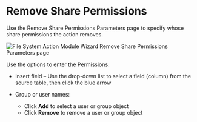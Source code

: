 # Remove Share Permissions

Use the Remove Share Permissions Parameters page to specify whose share permissions the action
removes.

![File System Action Module Wizard Remove Share Permissions Parameters page](/img/versioned_docs/accessanalyzer_11.6/accessanalyzer/admin/action/filesystem/parameters/removesharepermissions.webp)

Use the options to enter the Permissions:

- Insert field – Use the drop-down list to select a field (column) from the source table, then click
  the blue arrow
- Group or user names:

  - Click **Add** to select a user or group object
  - Click **Remove** to remove a user or group object
